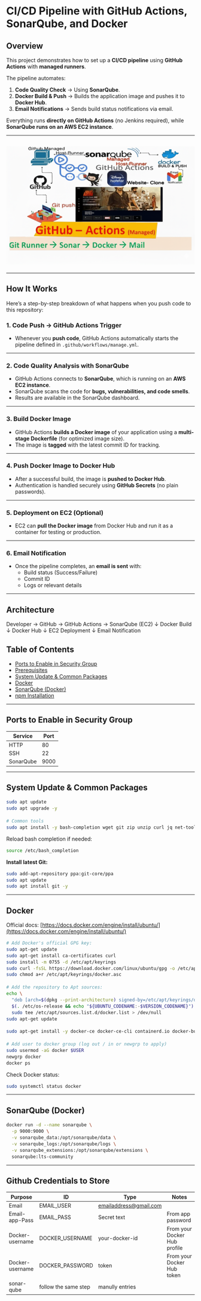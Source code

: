 # CI/CD Pipeline with GitHub Actions, SonarQube, and Docker  

## **Overview**
This project demonstrates how to set up a **CI/CD pipeline** using **GitHub Actions** with **managed runners**.  

The pipeline automates:  
1. **Code Quality Check** → Using **SonarQube**.  
2. **Docker Build & Push** → Builds the application image and pushes it to **Docker Hub**.  
3. **Email Notifications** → Sends build status notifications via email.  

Everything runs **directly on GitHub Actions** (no Jenkins required), while **SonarQube runs on an AWS EC2 instance**.

---
![img alt](https://github.com/hanumantrh/hotstar-github-actions/blob/main/image.png?raw=true)
---

---

## **How It Works**
Here’s a step-by-step breakdown of what happens when you push code to this repository:

### **1. Code Push → GitHub Actions Trigger**
- Whenever you **push code**, GitHub Actions automatically starts the pipeline defined in `.github/workflows/manage.yml`.

---

### **2. Code Quality Analysis with SonarQube**
- GitHub Actions connects to **SonarQube**, which is running on an **AWS EC2 instance**.
- SonarQube scans the code for **bugs, vulnerabilities, and code smells**.
- Results are available in the SonarQube dashboard.

---

### **3. Build Docker Image**
- GitHub Actions **builds a Docker image** of your application using a **multi-stage Dockerfile** (for optimized image size).
- The image is **tagged** with the latest commit ID for tracking.

---

### **4. Push Docker Image to Docker Hub**
- After a successful build, the image is **pushed to Docker Hub**.
- Authentication is handled securely using **GitHub Secrets** (no plain passwords).

---

### **5. Deployment on EC2 (Optional)**
- EC2 can **pull the Docker image** from Docker Hub and run it as a container for testing or production.

---

### **6. Email Notification**
- Once the pipeline completes, an **email is sent** with:
  - Build status (Success/Failure)
  - Commit ID
  - Logs or relevant details  

---

## **Architecture**

Developer → GitHub → GitHub Actions → SonarQube (EC2)
                                      ↓
                               Docker Build
                                      ↓
                               Docker Hub
                                      ↓
                                  EC2 Deployment
                                      ↓
                              Email Notification


## Table of Contents

- [Ports to Enable in Security Group](#ports-to-enable-in-security-group)
- [Prerequisites](#prerequisites)
- [System Update & Common Packages](#system-update--common-packages)
- [Docker](#docker)
- [SonarQube (Docker)](#sonarqube-docker)
- [npm Installation](#npm-installation)



---

## Ports to Enable in Security Group

| Service    | Port  |
|------------|-------|
| HTTP       | 80    |
| SSH        | 22    |
| SonarQube  | 9000  |

---
## System Update & Common Packages

```bash
sudo apt update
sudo apt upgrade -y

# Common tools
sudo apt install -y bash-completion wget git zip unzip curl jq net-tools build-essential ca-certificates apt-transport-https gnupg fontconfig
```

Reload bash completion if needed:
```bash
source /etc/bash_completion
```

**Install latest Git:**
```bash
sudo add-apt-repository ppa:git-core/ppa
sudo apt update
sudo apt install git -y
```

---

## Docker

Official docs: [https://docs.docker.com/engine/install/ubuntu/](https://docs.docker.com/engine/install/ubuntu/)

```bash
# Add Docker's official GPG key:
sudo apt-get update
sudo apt-get install ca-certificates curl
sudo install -m 0755 -d /etc/apt/keyrings
sudo curl -fsSL https://download.docker.com/linux/ubuntu/gpg -o /etc/apt/keyrings/docker.asc
sudo chmod a+r /etc/apt/keyrings/docker.asc

# Add the repository to Apt sources:
echo \
  "deb [arch=$(dpkg --print-architecture) signed-by=/etc/apt/keyrings/docker.asc] https://download.docker.com/linux/ubuntu \
  $(. /etc/os-release && echo "${UBUNTU_CODENAME:-$VERSION_CODENAME}") stable" | \
  sudo tee /etc/apt/sources.list.d/docker.list > /dev/null
sudo apt-get update

sudo apt-get install -y docker-ce docker-ce-cli containerd.io docker-buildx-plugin docker-compose-plugin

# Add user to docker group (log out / in or newgrp to apply)
sudo usermod -aG docker $USER
newgrp docker
docker ps
```


Check Docker status:
```bash
sudo systemctl status docker
```

---


## SonarQube (Docker)

```bash
docker run -d --name sonarqube \
  -p 9000:9000 \
  -v sonarqube_data:/opt/sonarqube/data \
  -v sonarqube_logs:/opt/sonarqube/logs \
  -v sonarqube_extensions:/opt/sonarqube/extensions \
  sonarqube:lts-community
```

---


## Github Credentials to Store

| Purpose       | ID            | Type          | Notes                               |
|---------------|---------------|---------------|-------------------------------------|
| Email         | EMAIL_USER    | emailaddress@gmail.com|                                  |
| Email-app-Pass     | EMAIL_PASS   | Secret text   | From app password         |
| Docker-username    | DOCKER_USERNAME   | your-docker-id   | From your Docker Hub profile       |
| Docker-username    | DOCKER_PASSWORD   | token   | From your Docker Hub token       |
| sonar-qube    | follow the same step | manully  entries
